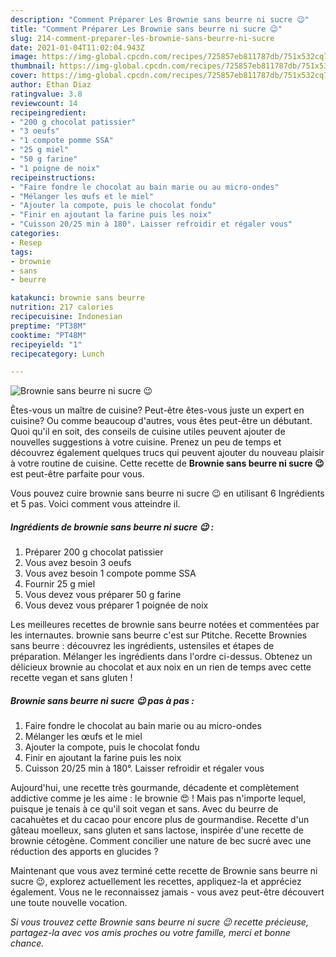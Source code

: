 ```yaml
---
description: "Comment Préparer Les Brownie sans beurre ni sucre 😉"
title: "Comment Préparer Les Brownie sans beurre ni sucre 😉"
slug: 214-comment-preparer-les-brownie-sans-beurre-ni-sucre
date: 2021-01-04T11:02:04.943Z
image: https://img-global.cpcdn.com/recipes/725857eb811787db/751x532cq70/brownie-sans-beurre-ni-sucre-😉-photo-principale-de-la-recette.jpg
thumbnail: https://img-global.cpcdn.com/recipes/725857eb811787db/751x532cq70/brownie-sans-beurre-ni-sucre-😉-photo-principale-de-la-recette.jpg
cover: https://img-global.cpcdn.com/recipes/725857eb811787db/751x532cq70/brownie-sans-beurre-ni-sucre-😉-photo-principale-de-la-recette.jpg
author: Ethan Diaz
ratingvalue: 3.8
reviewcount: 14
recipeingredient:
- "200 g chocolat patissier"
- "3 oeufs"
- "1 compote pomme SSA"
- "25 g miel"
- "50 g farine"
- "1 poigne de noix"
recipeinstructions:
- "Faire fondre le chocolat au bain marie ou au micro-ondes"
- "Mélanger les œufs et le miel"
- "Ajouter la compote, puis le chocolat fondu"
- "Finir en ajoutant la farine puis les noix"
- "Cuisson 20/25 min à 180°. Laisser refroidir et régaler vous"
categories:
- Resep
tags:
- brownie
- sans
- beurre

katakunci: brownie sans beurre 
nutrition: 217 calories
recipecuisine: Indonesian
preptime: "PT38M"
cooktime: "PT48M"
recipeyield: "1"
recipecategory: Lunch

---
```



![Brownie sans beurre ni sucre 😉](https://img-global.cpcdn.com/recipes/725857eb811787db/751x532cq70/brownie-sans-beurre-ni-sucre-😉-photo-principale-de-la-recette.jpg)

Êtes-vous un maître de cuisine? Peut-être êtes-vous juste un expert en cuisine? Ou comme beaucoup d'autres, vous êtes peut-être un débutant. Quoi qu'il en soit, des conseils de cuisine utiles peuvent ajouter de nouvelles suggestions à votre cuisine. Prenez un peu de temps et découvrez également quelques trucs qui peuvent ajouter du nouveau plaisir à votre routine de cuisine. Cette recette de <strong> Brownie sans beurre ni sucre 😉 </strong> est peut-être parfaite pour vous.

<!--inarticleads1-->

Vous pouvez cuire brownie sans beurre ni sucre 😉 en utilisant 6 Ingrédients et 5 pas. Voici comment vous atteindre il.

##### Ingrédients de brownie sans beurre ni sucre 😉 :

1. Préparer 200 g chocolat patissier
1. Vous avez besoin 3 oeufs
1. Vous avez besoin 1 compote pomme SSA
1. Fournir 25 g miel
1. Vous devez vous préparer 50 g farine
1. Vous devez vous préparer 1 poignée de noix


Les meilleures recettes de brownie sans beurre notées et commentées par les internautes. brownie sans beurre c&#39;est sur Ptitche. Recette Brownies sans beurre : découvrez les ingrédients, ustensiles et étapes de préparation. Mélanger les ingrédients dans l&#39;ordre ci-dessus. Obtenez un délicieux brownie au chocolat et aux noix en un rien de temps avec cette recette vegan et sans gluten ! 

<!--inarticleads2-->

##### Brownie sans beurre ni sucre 😉 pas à pas :

1. Faire fondre le chocolat au bain marie ou au micro-ondes
1. Mélanger les œufs et le miel
1. Ajouter la compote, puis le chocolat fondu
1. Finir en ajoutant la farine puis les noix
1. Cuisson 20/25 min à 180°. Laisser refroidir et régaler vous


Aujourd&#39;hui, une recette très gourmande, décadente et complètement addictive comme je les aime : le brownie 😍 ! Mais pas n&#39;importe lequel, puisque je tenais à ce qu&#39;il soit vegan et sans. Avec du beurre de cacahuètes et du cacao pour encore plus de gourmandise. Recette d&#39;un gâteau moelleux, sans gluten et sans lactose, inspirée d&#39;une recette de brownie cétogène. Comment concilier une nature de bec sucré avec une réduction des apports en glucides ? 

<!--inarticleads1-->

<p>
Maintenant que vous avez terminé cette recette de Brownie sans beurre ni sucre 😉, explorez actuellement les recettes, appliquez-la et appréciez également. Vous ne le reconnaissez jamais - vous avez peut-être découvert une toute nouvelle vocation.
</p>

<p>
<i>Si vous trouvez cette Brownie sans beurre ni sucre 😉 recette précieuse, partagez-la avec vos amis proches ou votre famille, merci et bonne chance.</i>
</p>
